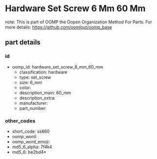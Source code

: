 # Hardware Set Screw 6 Mm 60 Mm  

note: This is part of OOMP the Oopen Organization Method For Parts. For more details: https://github.com/oomlout/oomp_base

##  part details





### id
* oomp_id: hardware_set_screw_6_mm_60_mm
  * classification: hardware
  * type: set_screw
  * size: 6_mm
  * color: 
  * description_main: 60_mm
  * description_extra: 
  * manufacturer: 
  * part_number: 

### other_codes
* short_code: ss660
* oomp_word: 
* oomp_word_emoji: 
* md5_6_alpha: 7f4k4
* md5_6: be2bd4* 